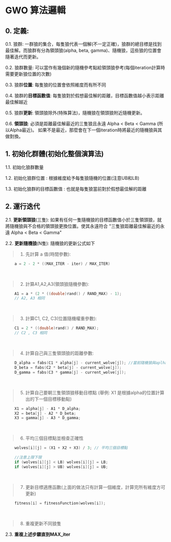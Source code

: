 # GWO 算法邏輯

## 0. 定義: 
0.1. 狼群: 一群狼的集合，每隻狼代表一個解(不一定正確)，狼群的總目標是找到最佳解。而狼群有分為領頭狼(alpha, beta, gamma)、隨機狼，這些狼的位置會隨著迭代而更新。

0.2. 狼群數量: 可以當作有幾個新的隨機參考點給領頭狼參考(每個iteration計算時需要更新狼位置的次數)

0.3. 狼群**位置**: 每隻狼的位置會依照維度而有所不同

0.4. 狼群的**目標函數值**: 每隻狼對於假想最佳解的距離，目標函數值越小表示距離最佳解越近

0.5. 狼群**更新**: 領頭狼除外(特殊算法)，隨機狼在領頭狼附近隨機更新。

0.6. **領頭狼**: 必須是距離最佳解最近的三隻狼且永遠 Alpha < Beta < Gamma (所以Alpha最近)。
如果不是最近，那麼會在下一個iteration時將最近的隨機狼與其做對換。



## 1. 初始化群體(初始化整個演算法)
1.1. 初始化狼群數量

1.2. 初始化狼群位置 : 根據維度給予每隻狼隨機的位置(注意UB和LB)

1.3. 初始化狼群的目標函數值 : 也就是每隻狼當前對於假想最佳解的距離

## 2. 運行迭代
2.1.  **更新領頭狼**(三隻): 如果有任何一隻隨機狼的目標函數值小於三隻領頭狼，就將隨機狼與不合格的領頭狼更換位置。使其永遠符合 "三隻狼距離最佳解最近的永遠 Alpha < Beta < Gamma"

2.2. **更新隨機狼**(N隻): 隨機狼的更新公式如下
>1. 先計算 a 值(時間參數): 
``` cpp
    a = 2 - 2 * ((MAX_ITER - iter) / MAX_ITER)
```
</br>

>2. 計算A1,A2,A3(領頭狼隨機參數): 
``` cpp 
    A1 = a * (2 * ((double)rand() / RAND_MAX) - 1);
    // A2, A3 相同
```
</br>

>3. 計算C1, C2, C3(位置隨機權重參數):
```cpp
    C1 = 2 * ((double)rand() / RAND_MAX);
    // C2 , C3 相同
```
</br>

>4. 計算自己與三隻領頭狼的距離參數:
```cpp
    D_alpha = fabs(C1 * alpha[j] - current_wolve[j]); //當前隨機狼與aplha領頭狼距離
    D_beta = fabs(C2 * beta[j] - current_wolve[j]);
    D_gamma = fabs(C3 * gamma[j] - current_wolve[j]);
```
</br>

>5. 計算自己要朝三隻領頭狼移動目標點 (舉例: X1 是根據alpha的位置計算出的下一個目標移動點)
```cpp
    X1 = alpha[j] - A1 * D_alpha;
    X2 = beta[j] - A2 * D_beta;
    X3 = gamma[j] - A3 * D_gamma;
```
</br>

>6. 平均三個目標點並檢查正確性
```cpp
    wolves[i][j] = (X1 + X2 + X3) / 3; // 平均三個目標點
    
    //注意上限下限
    if (wolves[i][j] < LB) wolves[i][j] = LB; 
    if (wolves[i][j] > UB) wolves[i][j] = UB;
```
</br>

>7. 更新目標適應函數(上面的做法只有計算一個維度，計算完所有維度方可更新)
```cpp
    fitness[i] = fitnessFunction(wolves[i]);
```
</br>

>8. 重複更新不同狼隻

2.3. **重複上述步驟直到MAX_iter**


